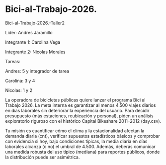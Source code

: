 # Bici-al-Trabajo-2026.
Bici-al-Trabajo-2026.-Taller2

Lider: Andres Jaramillo

Integrante 1: Carolina Vega

Integrante 2: Nicolas Morales

Tareas:

Andres: 5 y integrador de tarea

Carolina: 3 y 4

Nicolas: 1 y 2


La operadora de bicicletas públicas quiere lanzar el programa Bici al Trabajo 2026. La meta interna es garantizar al menos 4.500 viajes diarios en días laborales sin deteriorar la experiencia del usuario. Para decidir presupuesto (más estaciones, reubicación y personal), piden un análisis exploratorio riguroso con el histórico Capital Bikeshare 2011–2012 (day.csv).

Tu misión es cuantificar cómo el clima y la estacionalidad afectan la demanda diaria (cnt), verificar supuestos estadísticos básicos y comprobar con evidencia si hoy, bajo condiciones típicas, la media diaria en días laborales alcanza (o no) el umbral de 4.500. Además, deberás comunicar una medida robusta del uso típico (mediana) para reportes públicos, donde la distribución puede ser asimétrica.

